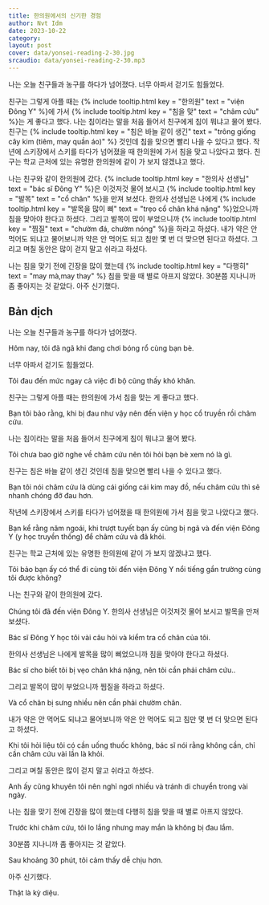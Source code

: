 ```yaml
---
title: 한의원에서의 신기한 경험
author: Nvt Idm
date: 2023-10-22
category: 
layout: post
cover: data/yonsei-reading-2-30.jpg
srcaudio: data/yonsei-reading-2-30.mp3
---
```


나는 오늘 친구들과 농구를 하다가 넘어졌다. 
너무 아파서 걷기도 힘들었다.

친구는 그렇게 아플 때는 {% include tooltip.html key = "한의원" text = "viện Đông Y" %}에 가서 {% include tooltip.html key = "침을 맞" text = "châm cứu" %}는 게 좋다고 했다. 
나는 침이라는 말을 처음 들어서 친구에게 침이 뭐냐고 물어 봤다. 
친구는 {% include tooltip.html key = "침은 바늘 같이 생긴" text = "trông giống cây kim (tiêm, may quần áo)" %} 것인데 침을 맞으면 빨리 나을 수 있다고 했다. 
작년에 스키장에서 스키를 타다가 넘어졌을 때 한의원에 가서 침을 맞고 나았다고 했다. 
친구는 학교 근처에 있는 유명한 한의원에 같이 가 보지 않겠냐고 했다.

나는 친구와 같이 한의원에 갔다. 
{% include tooltip.html key = "한의사 선생님" text = "bác sĩ Đông Y" %}은 이것저것 물어 보시고 {% include tooltip.html key = "발목" text = "cổ chân" %}을 만져 보셨다. 
한의사 선생님은 나에게 {% include tooltip.html key = "발목을 많이 삐" text = "trẹo cổ chân khá nặng" %}었으니까 침을 맞아야 한다고 하셨다. 
그리고 발목이 많이 부었으니까 {% include tooltip.html key = "찜질" text = "chườm đá, chườm nóng" %}을 하라고 하셨다. 
내가 약은 안 먹어도 되냐고 물어보니까 약은 안 먹어도 되고 침만 몇 번 더 맞으면 된다고 하셨다. 
그리고 며칠 동안은 많이 걷지 말고 쉬라고 하셨다.

나는 침을 맞기 전에 긴장을 많이 했는데 {% include tooltip.html key = "다행히" text = "may mà,may thay" %} 침을 맞을 때 별로 아프지 않았다. 
30분쯤 지나니까 좀 좋아지는 것 같았다. 
아주 신기했다.

## Bản dịch

나는 오늘 친구들과 농구를 하다가 넘어졌다.

Hôm nay, tôi đã ngã khi đang chơi bóng rổ cùng bạn bè.

너무 아파서 걷기도 힘들었다.

Tôi đau đến mức ngay cả việc đi bộ cũng thấy khó khăn.

친구는 그렇게 아플 때는 한의원에 가서 침을 맞는 게 좋다고 했다. 

Bạn tôi bảo rằng, khi bị đau như vậy nên đến viện y học cổ truyền rồi châm cứu.

나는 침이라는 말을 처음 들어서 친구에게 침이 뭐냐고 물어 봤다. 

Tôi chưa bao giờ nghe về châm cứu nên tôi hỏi bạn bè xem nó là gì.

친구는 침은 바늘 같이 생긴 것인데 침을 맞으면 빨리 나을 수 있다고 했다. 

Bạn tôi nói châm cứu là dùng cái giống cái kim may đồ, nếu châm cứu thì sẽ nhanh chóng đỡ đau hơn. 

작년에 스키장에서 스키를 타다가 넘어졌을 때 한의원에 가서 침을 맞고 나았다고 했다. 

Bạn kể rằng năm ngoái, khi trượt tuyết bạn ấy cũng bị ngã và đến viện Đông Y (y học truyền thống) để châm cứu và đã khỏi.

친구는 학교 근처에 있는 유명한 한의원에 같이 가 보지 않겠냐고 했다.

Tôi bảo bạn ấy có thể đi cùng tôi đến viện Đông Y nổi tiếng gần trường cùng tôi được không?

나는 친구와 같이 한의원에 갔다.

Chúng tôi đã đến viện Đông Y. 
한의사 선생님은 이것저것 물어 보시고 발목을 만져 보셨다. 

Bác sĩ Đông Y học tôi vài câu hỏi và kiểm tra cổ chân của tôi.

한의사 선생님은 나에게 발목을 많이 삐었으니까 침을 맞아야 한다고 하셨다. 

Bác sĩ cho biết tôi bị vẹo chân khá nặng, nên tôi cần phải châm cứu..

그리고 발목이 많이 부었으니까 찜질을 하라고 하셨다. 

Và cổ chân bị sưng nhiều nên cần phải chườm chân.

내가 약은 안 먹어도 되냐고 물어보니까 약은 안 먹어도 되고 침만 몇 번 더 맞으면 된다고 하셨다. 

Khi tôi hỏi liệu tôi có cần uống thuốc không, bác sĩ nói rằng không cần, chỉ cần châm cứu vài lần là khỏi. 

그리고 며칠 동안은 많이 걷지 말고 쉬라고 하셨다.

Anh ấy cũng khuyên tôi nên nghỉ ngơi nhiều và tránh di chuyển trong vài ngày. 

나는 침을 맞기 전에 긴장을 많이 했는데 다행히 침을 맞을 때 별로 아프지 않았다. 

Trước khi châm cứu, tôi lo lắng nhưng may mắn là không bị đau lắm. 

30분쯤 지나니까 좀 좋아지는 것 같았다. 

Sau khoảng 30 phút, tôi cảm thấy dễ chịu hơn.

아주 신기했다.

Thật là kỳ diệu.